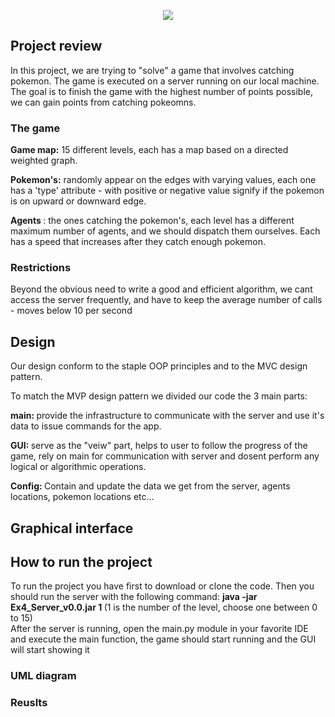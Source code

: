 <p align = "center"> <img src = "https://user-images.githubusercontent.com/74304423/148090789-2ea77482-cc57-4b7a-8163-1720f4194233.png"> </p>


<h2>Project review </h2>
<p>
In this project, we are trying to "solve" a game that involves catching pokemon. The game is executed on a server running on our local machine.
The goal is to finish the game with the highest number of points possible, we can gain points from catching pokeomns. </p>
 
 <h3> The game </h3>
 
 <strong>Game map:</strong> 15 different levels, each has a map based on a directed weighted graph. 
 </br>

<strong> Pokemon's:</strong> randomly appear on the edges with varying values, each one has a 'type' attribute - with positive or negative value signify if the pokemon is on upward or downward edge.

<strong>Agents </strong>: the ones catching the pokemon's, each level has a different maximum number of agents, and we should dispatch them ourselves. Each has a speed that increases after they catch enough pokemon.

<h3> Restrictions</h3>
Beyond the obvious need to write a good and efficient algorithm, we cant access the server frequently, and have to keep the average number of calls - moves below 10 per second
 
 
 <h2>Design </h2>
 Our design conform to the staple OOP principles and to the MVC design pattern. <br>
 
 To match the MVP design pattern we divided our code the 3 main parts: </br>
 
 <strong>main: </strong> provide the infrastructure to communicate with the server and use it's data to issue commands for the app.
 
 <strong>GUI: </strong> serve as the "veiw" part, helps to user to follow the progress of the game, rely on main for communication with server and dosent perform any logical or algorithmic operations.
 
 <strong> Config: </strong> Contain and update the data we get from the server, agents locations, pokemon locations etc...
<p>
  
 </p>
 
<h2>Graphical interface </h2>
<p>
  
 </p>
 
 
 
<h2>How to run the project</h2>
<p>
  To run the project you have first to download or clone the code. Then you should run the server with the following command: <strong> java -jar Ex4_Server_v0.0.jar 1 </strong>  (1 is the number of the level, choose one between 0 to 15) <br>
 After the server is running, open the main.py module in your favorite IDE and execute the main function, the game should start running and the GUI will start showing it
 </p>
 
 
 
<h3>UML diagram </h3>
<p>
  
 </p>
 
 
<h3>Reuslts</h3>
<p>
  
 </p>
